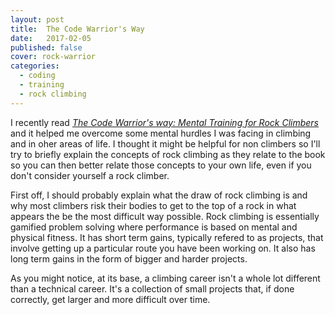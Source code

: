 ```yaml
---
layout: post
title:  The Code Warrior's Way
date:   2017-02-05
published: false
cover: rock-warrior
categories: 
  - coding
  - training
  - rock climbing
---
```


I recently read *[The Code Warrior's way: Mental Training for Rock Climbers](http://warriorsway.com/the-rock-warriors-way-mental-training-for-climbers-2/)* and it helped me overcome some mental hurdles I was facing in climbing and in oher areas of life. I thought it might be helpful for non climbers so I'll try to briefly explain the concepts of rock climbing as they relate to the book so you can then better relate those concepts to your own life, even if you don't consider yourself a rock climber.

First off, I should probably explain what the draw of rock climbing is and why most climbers risk their bodies to get to the top of a rock in what appears the be the most difficult way possible. Rock climbing is essentially gamified problem solving where performance is based on mental and physical fitness. It has short term gains, typically refered to as projects, that involve getting up a particular route you have been working on. It also has long term gains in the form of bigger and harder projects.

As you might notice, at its base, a climbing career isn't a whole lot different than a technical career. It's a collection of small projects that, if done correctly, get larger and more difficult over time.